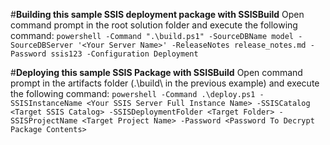 #**Building this sample SSIS deployment package with SSISBuild**
Open command prompt in the root solution folder and execute the following command:
`powershell -Command ".\build.ps1" -SourceDBName model -SourceDBServer '<Your Server Name>' -ReleaseNotes release_notes.md -Password ssis123 -Configuration Deployment`

#**Deploying this sample SSIS Package with SSISBuild**
Open command prompt in the artifacts folder (.\build\ in the previous example) and execute the following command:
`powershell -Command .\deploy.ps1 -SSISInstanceName <Your SSIS Server Full Instance Name> -SSISCatalog <Target SSIS Catalog> -SSISDeploymentFolder <Target Folder> -SSISProjectName <Target Project Name> -Password <Password To Decrypt Package Contents>`
